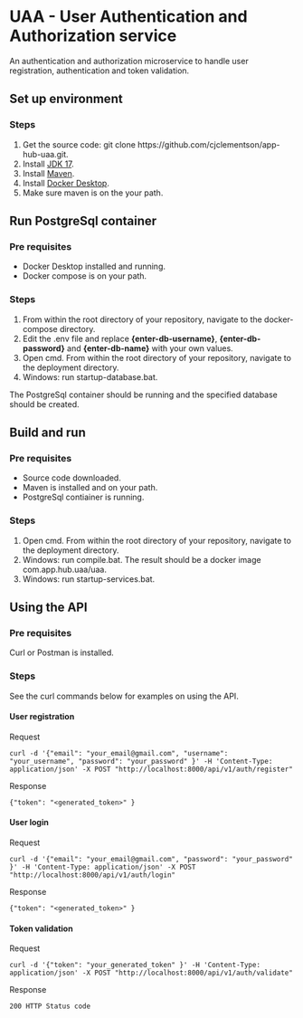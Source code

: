 <h1>UAA - User Authentication and Authorization service</h1>

<p>
An authentication and authorization microservice to handle user registration, authentication and token validation.
</p>

<h2>Set up environment</h2>

<h3>Steps</h3>
<ol>
<li>Get the source code: git clone https://github.com/cjclementson/app-hub-uaa.git.</li>
<li>Install <a href="https://www.oracle.com/java/technologies/downloads/#java17">JDK 17</a>.</li>
<li>Install <a href="https://maven.apache.org/download.cgi">Maven</a>.</li>
<li>Install <a href="https://www.docker.com/products/docker-desktop/">Docker Desktop</a>.</li>
<li>Make sure maven is on the your path.</li>
</ol>

<h2>Run PostgreSql container</h2>

<h3>Pre requisites</h3>
<ul>
<li>Docker Desktop installed and running.</li>
<li>Docker compose is on your path.</li>
</ul>

<h3>Steps</h3>
<ol>
<li>From within the root directory of your repository, navigate to the docker-compose directory.</li>
<li>Edit the .env file and replace <b>{enter-db-username}</b>, <b>{enter-db-password}</b> and <b>{enter-db-name}</b> with your own values.</li>
<li>Open cmd. From within the root directory of your repository, navigate to the deployment directory.</li>
<li>Windows: run startup-database.bat.</li>
</ol>

<p>The PostgreSql container should be running and the specified database should be created.</p>

<h2>Build and run</h2>

<h3>Pre requisites</h3>
<ul>
<li>Source code downloaded.</li>
<li>Maven is installed and on your path.</li>
<li>PostgreSql contiainer is running.</li>
</ul>

<h3>Steps</h3>
<ol>
<li>Open cmd. From within the root directory of your repository, navigate to the deployment directory.</li>
<li>Windows: run compile.bat. The result should be a docker image com.app.hub.uaa/uaa.</li>
<li>Windows: run startup-services.bat.</li>
</ol>

<h2>Using the API</h2>

<h3>Pre requisites</h3>
<p>Curl or Postman is installed.</p>

<h3>Steps</h3>

<p>See the curl commands below for examples on using the API.</p>

<h4>User registration</h4>
<p>Request</p>

```
curl -d '{"email": "your_email@gmail.com", "username": "your_username", "password": "your_password" }' -H 'Content-Type: application/json' -X POST "http://localhost:8000/api/v1/auth/register"
```

<p>Response</p>

```
{"token": "<generated_token>" }
```

<h4>User login</h4>
<p>Request</p>

```
curl -d '{"email": "your_email@gmail.com", "password": "your_password" }' -H 'Content-Type: application/json' -X POST "http://localhost:8000/api/v1/auth/login"
```

<p>Response</p>

```
{"token": "<generated_token>" }
```

<h4>Token validation</h4>
<p>Request</p>

```
curl -d '{"token": "your_generated_token" }' -H 'Content-Type: application/json' -X POST "http://localhost:8000/api/v1/auth/validate"
```

<p>Response</p>

```
200 HTTP Status code
```
